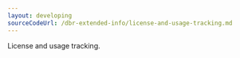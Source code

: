 ```yaml
---
layout: developing
sourceCodeUrl: /dbr-extended-info/license-and-usage-tracking.md
---
```


License and usage tracking.
